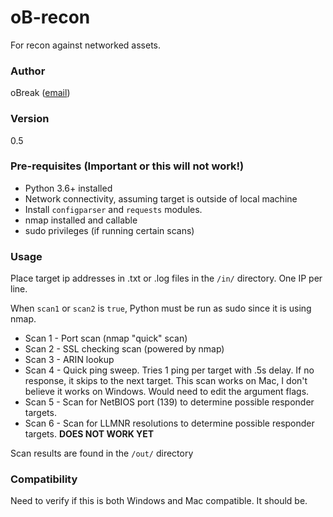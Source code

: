 # oB-recon

For recon against networked assets.

### Author

oBreak ([email](mailto:obreakemail@gmail.com))

### Version 

0.5

### Pre-requisites (Important or this will not work!)

- Python 3.6+ installed
- Network connectivity, assuming target is outside of local machine
- Install `configparser` and `requests` modules.
- nmap installed and callable
- sudo privileges (if running certain scans)

### Usage

Place target ip addresses in .txt or .log files in the `/in/`
directory. One IP per line.

When `scan1` or `scan2` is `true`, Python must be run as sudo since it is using nmap.

- Scan 1 - Port scan (nmap "quick" scan)
- Scan 2 - SSL checking scan (powered by nmap)
- Scan 3 - ARIN lookup 
- Scan 4 - Quick ping sweep. Tries 1 ping per target with .5s delay. If no response, it
skips to the next target. This scan works on Mac, I don't believe it works on Windows.
Would need to edit the argument flags.
- Scan 5 - Scan for NetBIOS port (139) to determine possible responder targets.
- Scan 6 - Scan for LLMNR resolutions to determine possible responder targets. 
**DOES NOT WORK YET**



Scan results are found in the `/out/` directory

### Compatibility

Need to verify if this is both Windows and Mac compatible. It should be.